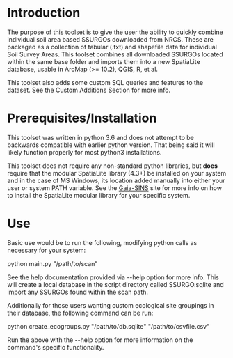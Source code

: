 # Introduction #
The purpose of this toolset is to give the user the ability to quickly combine individual soil area based SSURGOs downloaded from NRCS. These are packaged as a collection of tabular (.txt) and shapefile data for individual Soil Survey Areas.  This toolset combines all downloaded SSURGOs located within the same base folder and imports them into a new SpatiaLite database, usable in ArcMap (>= 10.2), QGIS, R, et al.

This toolset also adds some custom SQL queries and features to the dataset.  See the Custom Additions Section for more info.

# Prerequisites/Installation #
This toolset was written in python 3.6 and does not attempt to be backwards compatible with earlier python version. That being said it will likely function properly for most python3 installations.

This toolset does not require any non-standard python libraries, but **does** require that the modular SpatiaLite library (4.3+) be installed on your system and in the case of MS Windows, its location added manually into either your user or system PATH variable. See the [Gaia-SINS](https://www.gaia-gis.it/gaia-sins/) site for more info on how to install the SpatiaLite modular library for your specific system. 

# Use #
Basic use would be to run the following, modifying python calls as necessary for your system: 

python main.py "/path/to/scan"

See the help documentation provided via --help option for more info. This will create a local database in the script directory called SSURGO.sqlite and import any SSURGOs found within the scan path.

Additionally for those users wanting custom ecological site groupings in their database, the following command can be run:

python create_ecogroups.py "/path/to/db.sqlite" "/path/to/csvfile.csv"

Run the above with the --help option for more information on the command's specific functionality.
